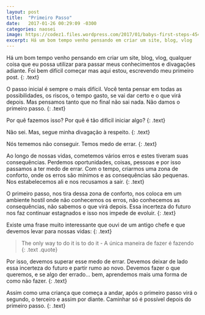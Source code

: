 ```yaml
---
layout: post
title:  "Primeiro Passo"
date:   2017-01-26 00:29:09 -0300
categories: naosei
image: https://codez1.files.wordpress.com/2017/01/babys-first-steps-454.jpg
excerpt: Há um bom tempo venho pensando em criar um site, blog, vlog
---
```

Há um bom tempo venho pensando em criar um site, blog, vlog, qualquer coisa que eu possa utilizar para passar meus conhecimentos e divagações adiante. Foi bem difícil começar mas aqui estou, escrevendo meu primeiro post.
{: .text}

O passo inicial é sempre o mais difícil. Você tenta pensar em todas as possibilidades, os riscos, o tempo gasto, se vai dar certo e o que virá depois. Mas pensamos tanto que no final não sai nada. Não damos o primeiro passo.
{: .text}

Por quê fazemos isso? Por quê é tão difícil iniciar algo?
{: .text}

Não sei. Mas, segue minha divagação à respeito.
{: .text}

Nós tememos não conseguir. Temos medo de errar.
{: .text}

Ao longo de nossas vidas, cometemos vários erros e estes tiveram suas consequências. Perdemos oportunidades, coisas, pessoas e por isso passamos a ter medo de errar. Com o tempo, criarmos uma zona de conforto, onde os erros são mínimos e as consequências são pequenas. Nos estabelecemos ali e nos recusamos a sair.
{: .text}

O primeiro passo, nos tira dessa zona de conforto, nos coloca em um ambiente hostil onde não conhecemos os erros, não conhecemos as consequências, não sabemos o que virá depois. Essa incerteza do futuro nos faz continuar estagnados e isso nos impede de evoluir.
{: .text}

Existe uma frase muito interessante que ouvi de um antigo chefe e que devemos levar para nossas vidas:
{: .text}


>The only way to do it is to do it - A única maneira de fazer é fazendo
{: .text .quote}

Por isso, devemos superar esse medo de errar. Devemos deixar de lado essa incerteza do futuro e partir rumo ao novo. Devemos fazer o que queremos, e se algo der errado... bem, aprendemos mais uma forma de como não fazer.
{: .text}

Assim como uma criança que começa a andar, após o primeiro passo virá o segundo, o terceiro e assim por diante. Caminhar só é possível depois do primeiro passo.
{: .text}
